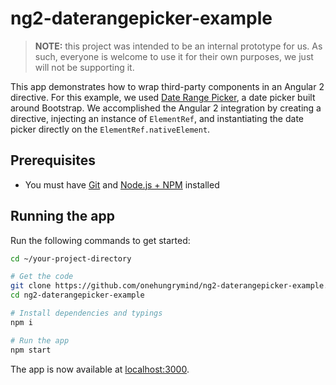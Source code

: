 # ng2-daterangepicker-example
> **NOTE:** this project was intended to be an internal prototype for us. As such, everyone is welcome to use it for their own purposes, we just will not be supporting it.

This app demonstrates how to wrap third-party components in an Angular 2 directive. For this example, we used [Date Range Picker](http://www.daterangepicker.com/), a date picker built around Bootstrap. We accomplished the Angular 2 integration by creating a directive, injecting an instance of `ElementRef`, and instantiating the date picker directly on the `ElementRef.nativeElement`.

## Prerequisites
- You must have [Git](https://git-scm.com/book/en/v2/Getting-Started-Installing-Git) and [Node.js + NPM](https://github.com/creationix/nvm#install-script) installed

## Running the app
Run the following commands to get started:

```bash
cd ~/your-project-directory

# Get the code
git clone https://github.com/onehungrymind/ng2-daterangepicker-example.git
cd ng2-daterangepicker-example

# Install dependencies and typings
npm i

# Run the app
npm start
```

The app is now available at [localhost:3000](http://localhost:3000).

